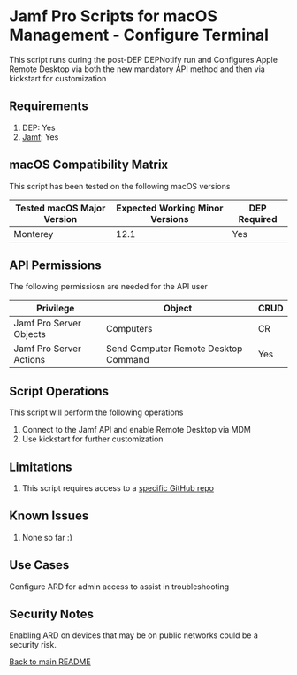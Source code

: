 Jamf Pro Scripts for macOS Management - Configure Terminal
==============
This script runs during the post-DEP DEPNotify run and Configures Apple Remote Desktop via both the new mandatory API method
and then via kickstart for customization

Requirements
------------
1. DEP: Yes 
2. [Jamf](https://www.jamf.com/products/jamf-pro/): Yes

macOS Compatibility Matrix
------------
This script has been tested on the following macOS versions

| Tested macOS Major Version               | Expected Working Minor Versions     | DEP Required |
|------------------------------------------|-------------------------------------|--------------|
| Monterey                                 | 12.1                                | Yes          |

API Permissions
---------------
The following permissiosn are needed for the API user

| Privilege               | Object                               | CRUD |
|-------------------------|--------------------------------------|------|
| Jamf Pro Server Objects | Computers                            | CR   |
| Jamf Pro Server Actions | Send Computer Remote Desktop Command | Yes  |

Script Operations
------------
This script will perform the following operations

1. Connect to the Jamf API and enable Remote Desktop via MDM
2. Use kickstart for further customization

Limitations
------------

1. This script requires access to a [specific GitHub repo](https://github.com/ahrenstein/noodling)

Known Issues
------------
1. None so far :)

Use Cases
------------
Configure ARD for admin access to assist in troubleshooting

Security Notes
--------------
Enabling ARD on devices that may be on public networks could be a security risk.

[Back to main README](../README.md)
